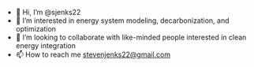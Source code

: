 - 👋 Hi, I’m @sjenks22
- 👀 I’m interested in energy system modeling, decarbonization, and optimization 
- 💞️ I’m looking to collaborate with like-minded people interested in clean energy integration
- 📫 How to reach me stevenjenks22@gmail.com

<!---
sjenks22/sjenks22 is a ✨ special ✨ repository because its `README.md` (this file) appears on your GitHub profile.
You can click the Preview link to take a look at your changes.
--->

